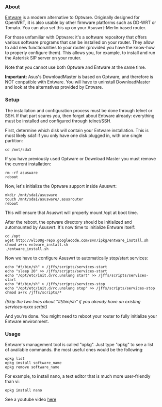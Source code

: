 ### About
[Entware](http://code.google.com/p/wl500g-repo/) is a modern alternative to Optware.  Originally designed for OpenWRT, it is also usable by other firmware platforms such as DD-WRT or Tomato.  You can also set this up on your Asuswrt-Merlin based router.

For those unfamiliar with Optware: it's a software repository that offers various software programs that can be installed on your router.  They allow to add new functionalities to your router (provided you have the know-how to properly configure them).  This allows you, for example, to install and run the Asterisk SIP server on your router.

Note that you cannot use both Optware and Entware at the same time.

**Important:** Asus's DownloadMaster is based on Optware, and therefore is NOT conpatible with Entware.  You will have to uninstall DownloadMaster and look at the alternatives provided by Entware.


### Setup

The installation and configuration process must be done through telnet or SSH.  If that part scares you, then forget about Entware already: everything must be installed and configured through telnet/SSH.

First, determine which disk will contain your Entware installation.  This is most likely sda1 if you only have one disk plugged in, with one single partition:

```
cd /mnt/sda1
```

If you have previously used Optware or Download Master you must remove the current installation:

```
rm -rf asusware
reboot
```

Now, let's initialize the Optware support inside Asuswrt:

```
mkdir /mnt/sda1/asusware
touch /mnt/sda1/asusware/.asusrouter
reboot
```

This will ensure that Asuswrt will properly mount /opt at boot time.

After the reboot, the optware directory should be initialized and automounted by Asuswrt.  It's now time to initialize Entware itself:

```
cd /opt
wget http://wl500g-repo.googlecode.com/svn/ipkg/entware_install.sh
chmod a+rx entware_install.sh
./entware_install.sh
```

Now we have to configure Asuswrt to automatically stop/start services:

```
echo "#!/bin/sh" > /jffs/scripts/services-start
echo "sleep 20" >> /jffs/scripts/services-start
echo "/opt/etc/init.d/rc.unslung start" >> /jffs/scripts/services-start
echo "#!/bin/sh" > /jffs/scripts/services-stop
echo "/opt/etc/init.d/rc.unslung stop" >> /jffs/scripts/services-stop
chmod a+rx /jffs/scripts/*
```
_(Skip the two lines about "#!/bin/sh" if you already have an existing services-xxxx script)_

And you're done.  You might need to reboot your router to fully initialize your Entware environment.


### Usage
Entware's management tool is called "opkg".  Just type "opkg" to see a list of available commands.  the most useful ones would be the following:

```
opkg list
opkg install software_name
opkg remove software_name
```

For example, to install nano, a text editor that is much more user-friendly than vi:

```
opkg install nano
```
See a youtube video [here](http://www.youtube.com/watch?v=WhlzW_Fl1KA&feature=youtu.be)